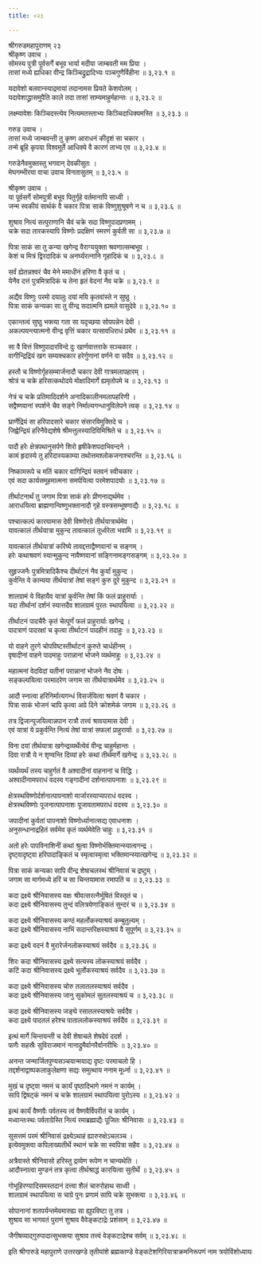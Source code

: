 ```yaml
---
title: ०२३

---
```

श्रीगरुडमहापुराणम् २३  
श्रीकृष्ण उवाच ।  
सोमस्य पुत्री पूर्वसर्गे बभूव भार्या मदीया जाम्बवती मम प्रिया ।  
तासां मध्ये ह्यधिका वीन्द्र किञ्चिद्रुद्रादिभ्यः पञ्चगुणैर्विहीना ॥ ३,२३.१ ॥  
  
यदावेशो बलवान्स्याद्रमायां तदानामस प्रियते केशवोलम् ।  
यदावेशाद्ध्रासमुपैति काले तदा तासां साम्यमाहुर्महान्तः ॥ ३,२३.२ ॥  
  
लक्ष्म्यावेशः किञ्चिदस्त्येव नित्यमतस्ताभ्यः किञ्चिदाधिक्यमस्ति ॥ ३,२३.३ ॥  
  
गरुड उवाच ।  
तासां मध्ये जाम्बवन्ती तु कृष्ण आराधनं कीदृशं सा चकार ।  
तन्मे ब्रूहि कृपया विश्वमूर्ते आधिक्ये वै कारणं ताभ्य एव ॥ ३,२३.४ ॥  
  
गरुडेनैवमुक्तस्तु भगवान् देवकीसुतः ।  
मेघगम्भीरया वाचा उवाच विनतासुतम् ॥ ३,२३.५ ॥  
  
श्रीकृष्ण उवाच ।  
या पूर्वसर्गे सोमपुत्री बभूव पितुर्गृहे वर्तमानापि साध्वी ।  
जन्म स्वकीयं सार्थकं वै चकार पित्रा साकं विष्णुशुश्रूषणे न च ॥ ३,२३.६ ॥  
  
शुश्राव नित्यं सत्पुराणानि चैवं चक्रे सदा विष्णुपादप्रणामम् ।  
चक्रे सदा तारकस्यापि विष्णोः प्रदक्षिणं स्मरणं कुर्वती सा ॥ ३,२३.७ ॥  
  
पित्रा साकं सा तु कन्या खगेन्द्र वैराग्ययुक्ता श्रवणात्सम्बभूव ।  
केशं च मित्रं द्विरदादिकं च अनर्घ्यरत्नानि गृहादिकं च ॥ ३,२३.८ ॥  
  
सर्वं ह्येतन्नश्वरं चैव मेने ममाधीनं हरिणा वै कृतं च ।  
येनैव दत्तं पुत्रमित्रादिकं च तेना हृतं वेदनां नैव चक्रे ॥ ३,२३.९ ॥  
  
अद्यैव विष्णुः परमो दयालुः दयां मयि कृतवांस्ते न सुष्ठु ।  
पित्रा साकं कन्यका सा तु वीन्द्र सदात्मनि ह्यमले वासुदेवे ॥ ३,२३.१० ॥  
  
एकान्तत्वं सुष्ठु भक्त्या गता सा यदृच्छया सोपपन्नेन देवी ।  
अकल्पयन्त्यात्मनो वीन्द्र वृत्तिं चकार यत्सावधिराधं प्रथैव ॥ ३,२३.११ ॥  
  
सा वै वित्तं विष्णुपादारविन्दे दुः खार्णवात्तराके सञ्चकार ।  
वागीन्द्रिद्रियं खग सम्यक्चकार हरेर्गुणानां वर्णने वा सदैव ॥ ३,२३.१२ ॥  
  
हस्तौ च विष्णोर्गृहसम्मार्जनादौ चकार देवी गात्रमलापहारम् ।  
श्रोत्रं च चक्रे हरिसत्कथोदये मोक्षादिमार्गे ह्यमृतोपमे च ॥ ३,२३.१३ ॥  
  
नेत्रं च चक्रे प्रतिमादिदर्शने अनादिकालीनमलापहरिणी ।  
सद्वैष्णवानां स्पर्शने चैव सङ्गे निर्माल्यगन्धानुविलेपने त्वक् ॥ ३,२३.१४ ॥  
  
घ्रार्णेद्रियं सा हरिपादसारे चकार संसारविमुक्तिदे च ।  
जिह्वेन्द्रियं हरिनैवेद्यशेषे श्रीमत्तुलस्यादिविमिश्रिते च ॥ ३,२३.१५ ॥  
  
पादौ हरेः क्षेत्रपथानुसर्पणे शिरो हृषीकेशपदाभिवन्दने ।  
कामं हृदास्ये तु हरिदास्यकाम्या तथोत्तमश्लोकजनाश्चरन्ति ॥ ३,२३.१६ ॥  
  
निष्कामरूपे च मतिं चकार वागिन्द्रियं स्तवनं स्वीचकार ।  
एवं सदा कार्यसमूहमात्मना समर्पयित्वा परमेशपादयोः ॥ ३,२३.१७ ॥  
  
तीर्थाटनार्थं तु जगाम पित्रा साकं हरेः प्रीणनाद्यर्थमेव ।  
आराधयित्वा ब्राह्मणान्विष्णुभक्तानादौ गृहे वस्त्रसम्भूषणाद्यैः ॥ ३,२३.१८ ॥  
  
पश्चात्कल्पं कारयामास देवी विष्णोरग्रे तीर्थयात्रार्थमेव ।  
यावत्कालं तीर्थयात्रा मुकुन्द तावत्कालं तूर्ध्वरेता भवामि ॥ ३,२३.१९ ॥  
  
यावत्कालं तीर्थयात्रां करिष्ये तावद्दत्ताद्वैष्णवानां च सङ्गम् ।  
हरेः कथाश्रवणं स्यान्मुकुन्द नावैष्णवानां सङ्गिनामङ्गसङ्गम् ॥ ३,२३.२० ॥  
  
सुहृज्जनैः पुत्रमित्रादिकैश्च दीर्थाटनं नैव कुर्यां मुकुन्द ।  
कुर्वन्ति ये काम्यया तीर्थयात्रां तेषां सङ्गं कुरु दूरे मुकुन्द ॥ ३,२३.२१ ॥  
  
शालग्रामं ये विहायैव यात्रां कुर्वन्ति तेषां किं फलं प्राहुरार्याः ।  
यदा तीर्थानां दर्शनं स्यात्तदैव शालग्रामं पुरतः स्थापयित्वा ॥ ३,२३.२२ ॥  
  
तीर्थाटनं पादचैरैः कृतं चेत्पूर्णं फलं प्राहुरार्याः खगेन्द्र ।  
पादत्राणं पादरक्षां च कृत्वा तीर्थाटनं पादहीनं तदाहुः ॥ ३,२३.२३ ॥  
  
यो वाहने तुरगे चोपविष्टस्तीर्थाटनं कुरुते चार्धहीनम् ।  
वृषादीनां वाहने पादमाहुः परान्नानां भोजने व्यर्थमाहुः ॥ ३,२३.२४ ॥  
  
महात्मनां वेदविदां यतीनां परान्नानां भोजने नैव दोषः ।  
सङ्कल्पयित्वा परमादरेण जगाम सा तीर्थयात्रार्थमेव ॥ ३,२३.२५ ॥  
  
आदौ स्नात्वा हरिनिर्मात्यगन्धं विसर्जयित्वा श्रवणं वै चकार ।  
पित्रा साकं भोजनं चापि कृत्वा अग्रे दिने क्रोशमेकं जगाम ॥ ३,२३.२६ ॥  
  
तत्र द्विजान्पूजयित्वान्नपान रात्रौ तत्त्वं श्रावयामास देवी ।  
एवं यात्रां ये प्रकुर्वन्ति नित्यं तेषां यात्रां सफलां प्राहुरार्याः ॥ ३,२३.२७ ॥  
  
विना दयां तीर्थयात्रा खगेन्द्रव्यर्थेत्येवं वीन्द्र चाहुर्महान्तः ।  
दिवा रात्रौ ये न शृण्वन्ति दिव्यां हरेः कथां तीर्थमार्गे खगेन्द्र ॥ ३,२३.२८ ॥  
  
व्यर्थंव्यर्थं तस्य चाहुर्गतं वै अश्वादीनां वाहनानां च विद्धि ।  
अश्वादीनामपराधं वदस्व गङ्गादीनां दर्शनात्पापनाशः ॥ ३,२३.२९ ॥  
  
क्षेत्रस्थविष्णोर्दर्शनात्पापनाशो मार्जारस्याप्यपराधं वदस्व ।  
क्षेत्रस्थविष्णोः पूजनात्पापनाशः पूजावतामपराधं वदस्व ॥ ३,२३.३० ॥  
  
जपादीनां कुर्वतां पापनाशो विष्णोर्ध्यानात्सद्य एवाधनाशः ।  
अनुसन्धानाद्रहितं सर्वमेव कृतं व्यर्थमेवेति चाहुः ॥ ३,२३.३१ ॥  
  
अतो हरेः पापविनाशिनीं कथां श्रुत्वा विष्णोर्भक्तिमान्स्यात्वगन्द्र ।  
दृष्ट्वादृष्ट्वा हरिपादाङ्कितं च स्मृत्वास्मृत्वा भक्तिमान्स्यात्खगेन्द्र ॥ ३,२३.३२ ॥  
  
पित्रा साकं कन्यका सापि वीन्द्र शेषाचलस्थं श्रीनिवासं च द्रष्टुम् ।  
जगाम सा मार्गमध्ये हरिं च सा चिन्तयामास रमापतिं च ॥ ३,२३.३३ ॥  
  
कदा द्रक्ष्ये श्रीनिवासस्य वक्षः श्रीवत्सरत्नैर्भूषितं विस्तृतं च ।  
कदा द्रक्ष्ये श्रीनिवासस्य तुन्दं वलित्रयेणाङ्कितं सुन्दरं च ॥ ३,२३.३४ ॥  
  
कदा द्रक्ष्ये श्रीनिवासस्य कण्ठं महर्लोकस्याश्रयं कम्बुतुल्यम् ।  
कदा द्रक्ष्ये श्रीनिवासस्य नाभिं सदान्तरिक्षस्याश्रयं वै सुपूर्णम् ॥ ३,२३.३५ ॥  
  
कदा द्रक्ष्ये वदनं वै मुरारेर्जनलोकस्याश्रयं सर्वदैव ॥ ३,२३.३६ ॥  
  
शिरः कदा श्रीनिवासस्य द्रक्ष्ये सत्यस्य लोकस्याश्रयं सर्वदैव ।  
कटिं कदा श्रीनिवासस्य द्रक्ष्ये भूर्लोकस्याश्रयं सर्वदैव ॥ ३,२३.३७ ॥  
  
कदा द्रक्ष्ये श्रीनिवासस्य चोरु तलातलस्याश्रयं सर्वदैव ।  
कदा द्रक्ष्ये श्रीनिवासस्य जानु सुकोमलं सुतलस्याश्रयं च ॥ ३,२३.३८ ॥  
  
कदा द्रक्ष्ये श्रीनिवासस्य जङ्घे रसातलस्याश्रयेः सर्वदैव ।  
कदा द्रक्ष्ये पादतलं हरेश्च पाताललोकस्याश्रयं सर्वदैव ॥ ३,२३.३९ ॥  
  
इत्थं मार्गे चिन्तयन्ती च देवी शेषाचले शेषदेवं ददर्श ।  
फणैः सहस्रैः सुविराजमानं नानाद्रुमैर्वानरैर्वानरीभिः ॥ ३,२३.४० ॥  
  
अनन्त जन्मार्जितपुण्यसञ्चयान्मयाद्य दृष्टः परमाचलो हि ।  
तद्दर्शनाद्वाष्पकलाकुलेक्षणा सद्यः समुत्थाय ननाम मूर्ध्ना ॥ ३,२३.४१ ॥  
  
मुखं च दृष्ट्वा नमनं च कार्यं पृष्ठादिभागे नमनं न कार्यम् ।  
सापि द्विषट्कं नमनं च चक्रे शालग्रामं स्थापयित्वा पुरोऽस्य ॥ ३,२३.४२ ॥  
  
इत्थं कार्यं वैष्णवैः पर्वतस्य त्वं वैष्णवैर्विपरीतं च कार्यम् ।  
मध्वान्तःस्थः पर्वताग्रेस्ति नित्यं रमाब्रह्माद्यैः पूजितः श्रीनिवासः ॥ ३,२३.४३ ॥  
  
सुसत्तमं परमं श्रीनिवासं द्रक्ष्येऽथाहं ह्यारुरुक्षेऽचलञ्च ।  
इत्येवमुक्त्वा कपिलाख्यतीर्थे स्थानं चक्रे सा स्वपित्रा सहैव ॥ ३,२३.४४ ॥  
  
अत्रैवास्ते श्रीनिवासो हरिस्तु द्रव्येण रूपेण न चान्यथेति ।  
आदौस्नात्वा मुण्डनं तत्र कृत्वा तीर्थश्राद्धं कारयित्वा सुतीर्थे ॥ ३,२३.४५ ॥  
  
गोभूहिरण्यादिसमस्तदानं दत्त्वा शैलं चारुरोहाथ साध्वी ।  
शालग्रामं स्थापयित्वा स चाग्रे पुनः प्रणामं सापि चक्रे सुभक्त्या ॥ ३,२३.४६ ॥  
  
सोपानानां शतपर्यन्तमेवमारुह्य सा ह्युपविष्टा तु तत्र ।  
शुश्राव सा भागवतं पुराणं शुश्राव वैवेङ्कटाद्रेः प्रशंसाम् ॥ ३,२३.४७ ॥  
  
जैगीषव्याद्गुरुपादात्सुभक्त्या सुश्राव तत्त्वं वेङ्कटाद्रेश्च सर्वम् ॥ ३,२३.४८ ॥  
  
इति श्रीगारुडे महापुराणे उत्तरखण्डे तृतीयांशे ब्रह्मकाण्डे वेङ्कटेशगिरियात्राक्रमनिरूपणं नाम त्रयोविंशोध्यायः